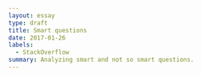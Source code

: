 ```yaml
---
layout: essay
type: draft
title: Smart questions
date: 2017-01-26
labels:
  - StackOverflow
summary: Analyzing smart and not so smart questions.
---
```



